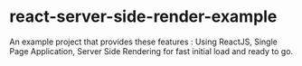 # react-server-side-render-example
An example project that provides these features : Using ReactJS, Single Page Application, Server Side Rendering for fast initial load and ready to go.
